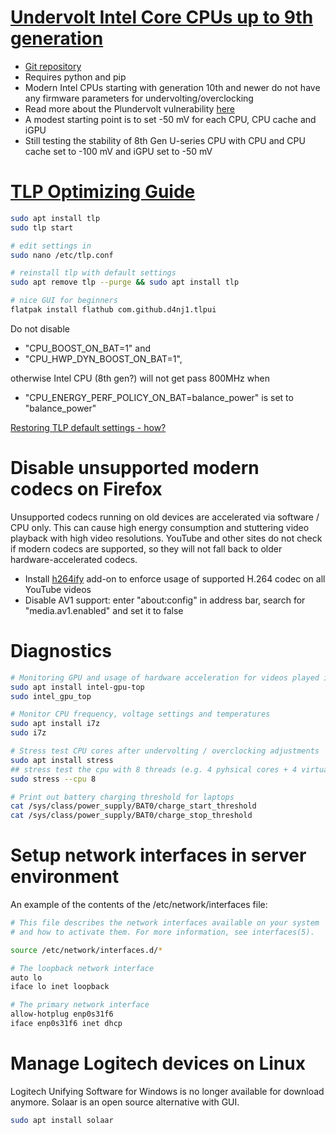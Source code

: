 # [Undervolt Intel Core CPUs up to 9th generation](https://cryptosingh1337.medium.com/how-to-under-volt-intel-i-series-cpu-in-ubuntu-abc9283f4760)
- [Git repository](https://github.com/georgewhewell/undervolt)
- Requires python and pip
- Modern Intel CPUs starting with generation 10th and newer do not have any firmware parameters for undervolting/overclocking
- Read more about the Plundervolt vulnerability [here](https://plundervolt.com/)
- A modest starting point is to set -50 mV for each CPU, CPU cache and iGPU
- Still testing the stability of 8th Gen U-series CPU with CPU and CPU cache set to -100 mV and iGPU set to -50 mV

# [TLP Optimizing Guide](https://linrunner.de/tlp/support/optimizing.html)

```bash
sudo apt install tlp
sudo tlp start

# edit settings in
sudo nano /etc/tlp.conf

# reinstall tlp with default settings
sudo apt remove tlp --purge && sudo apt install tlp

# nice GUI for beginners
flatpak install flathub com.github.d4nj1.tlpui
```
Do not disable 
- "CPU_BOOST_ON_BAT=1" and
- "CPU_HWP_DYN_BOOST_ON_BAT=1",

otherwise Intel CPU (8th gen?) will not get pass 800MHz when 
- "CPU_ENERGY_PERF_POLICY_ON_BAT=balance_power" is set to "balance_power"

[Restoring TLP default settings - how?](https://www.reddit.com/r/linux4noobs/comments/yv1yim/restoring_tlp_default_settings_how/)

# Disable unsupported modern codecs on Firefox
Unsupported codecs running on old devices are accelerated via software / CPU only.
This can cause high energy consumption and stuttering video playback with high video resolutions.
YouTube and other sites do not check if modern codecs are supported, so they will not fall back to older hardware-accelerated codecs.

- Install [h264ify](https://addons.mozilla.org/de/firefox/addon/h264ify/) add-on to enforce usage of supported H.264 codec on all YouTube videos
- Disable AV1 support: enter "about:config" in address bar, search for "media.av1.enabled" and set it to false

# Diagnostics

```bash
# Monitoring GPU and usage of hardware acceleration for videos played in Firefox etc
sudo apt install intel-gpu-top
sudo intel_gpu_top

# Monitor CPU frequency, voltage settings and temperatures
sudo apt install i7z
sudo i7z

# Stress test CPU cores after undervolting / overclocking adjustments
sudo apt install stress
## stress test the cpu with 8 threads (e.g. 4 pyhsical cores + 4 virtual cores)
sudo stress --cpu 8

# Print out battery charging threshold for laptops
cat /sys/class/power_supply/BAT0/charge_start_threshold
cat /sys/class/power_supply/BAT0/charge_stop_threshold
```

# Setup network interfaces in server environment
An example of the contents of the /etc/network/interfaces file:
```bash
# This file describes the network interfaces available on your system
# and how to activate them. For more information, see interfaces(5).

source /etc/network/interfaces.d/*

# The loopback network interface
auto lo
iface lo inet loopback

# The primary network interface
allow-hotplug enp0s31f6
iface enp0s31f6 inet dhcp
```

# Manage Logitech devices on Linux

Logitech Unifying Software for Windows is no longer available for download anymore.
Solaar is an open source alternative with GUI.

```bash
sudo apt install solaar
```

